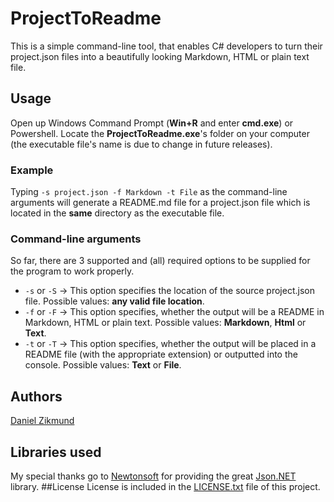 # ProjectToReadme

This is a simple command-line tool, that enables C# developers to turn their project.json files into a beautifully looking Markdown, HTML or plain text file.

## Usage
Open up Windows Command Prompt (**Win+R** and enter **cmd.exe**) or Powershell. Locate the **ProjectToReadme.exe**'s folder on your computer (the executable file's name is due to change in future releases).
### Example
Typing `-s project.json -f Markdown -t File` as the command-line arguments will generate a README.md file for a project.json file which is located in the **same** directory as the executable file.
### Command-line arguments
So far, there are 3 supported and (all) required options to be supplied for the program to work properly.
* `-s` or `-S` -> This option specifies the location of the source project.json file. Possible values: **any valid file location**.
* `-f` or `-F` -> This option specifies, whether the output will be a README in Markdown, HTML or plain text. Possible values: **Markdown**, **Html** or **Text**.
* `-t` or `-T` -> This option specifies, whether the output will be placed in a README file (with the appropriate extension) or outputted into the console. Possible values: **Text** or **File**.

## Authors
[Daniel Zikmund](http://zikmund.me/)
## Libraries used
My special thanks go to [Newtonsoft](http://www.newtonsoft.com/json) for providing the great [Json.NET](https://www.nuget.org/packages/Newtonsoft.Json/9.0.1) library.
##License
License is included in the [LICENSE.txt](https://github.com/DZetko/ProjectToReadme/blob/master/LICENSE.txt) file of this project.
